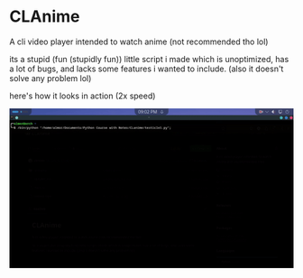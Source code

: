 # CLAnime
A cli video player intended to watch anime (not recommended tho lol)

its a stupid (fun (stupidly fun)) little script i made which is unoptimized, has a lot of bugs, and lacks some features i wanted to include. (also it doesn't solve any problem lol)

here's how it looks in action (2x speed)

<img src="https://github.com/almewr/CLAnime/blob/main/inaction.gif"/>
